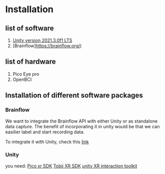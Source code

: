 # Installation

## list of software

1. [Unity version 2021.3.0f1 LTS](https://unity.com/)
2. [Brainflow]https://brainflow.org/)


## list of hardware

1. Pico Eye pro
2. OpenBCI

## Installation of different software packages

### Brainflow

We want to integrate the Brainflow API with either Unity or as standalone data capture. The benefit of incorporating it in unity would be that we can easilier label and start recording data.

To integrate it with Unity, check this [link](https://brainflow.readthedocs.io/en/stable/GameEngines.html#unity)



### Unity

you need:
[Pico xr SDK](https://developer.pico-interactive.com/sdk)
[Tobii XR SDK]()
[unity XR interaction toolkit](https://docs.unity3d.com/Packages/com.unity.xr.interaction.toolkit@2.0/manual/installation.html)